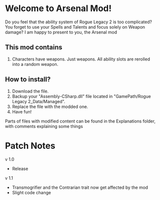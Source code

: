 # Welcome to Arsenal Mod!
Do you feel that the ability system of Rogue Legacy 2 is too complicated?
You forget to use your Spells and Talents and focus solely on Weapon damage?
I am happy to present to you, the Arsenal mod

## This mod contains
1. Characters have weapons. Just weapons. All ability slots are rerolled into a random weapon.

## How to install?
1. Download the file.
2. Backup your "Assembly-CSharp.dll" file located in "GamePath/Rogue Legacy 2_Data/Managed".
3. Replace the file with the modded one.
4. Have fun!

Parts of files with modified content can be found in the Explanations folder, with comments explaining some things

# Patch Notes
v 1.0
- Release

v 1.1
- Transmogrifier and the Contrarian trait now get affected by the mod
- Slight code change